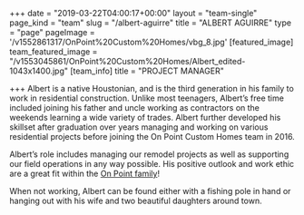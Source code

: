 +++
date = "2019-03-22T04:00:17+00:00"
layout = "team-single"
page_kind = "team"
slug = "/albert-aguirre"
title = "ALBERT AGUIRRE"
type = "page"
pageImage = '/v1552861317/OnPoint%20Custom%20Homes/vbg_8.jpg'
[featured_image]
team_featured_image = "/v1553045861/OnPoint%20Custom%20Homes/Albert_edited-1043x1400.jpg"
[team_info]
title = "PROJECT MANAGER"

+++
Albert is a native Houstonian, and is the third generation in his family to work in residential construction. Unlike most teenagers, Albert’s free time included joining his father and uncle working as contractors on the weekends learning a wide variety of trades. Albert further developed his skillset after graduation over years managing and working on various residential projects before joining the On Point Custom Homes team in 2016.

Albert’s role includes managing our remodel projects as well as supporting our field operations in any way possible. His positive outlook and work ethic are a great fit within the [On Point family](https://onpointcustomhomes.com/about-us/)!

When not working, Albert can be found either with a fishing pole in hand or hanging out with his wife and two beautiful daughters around town.